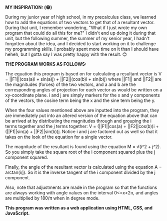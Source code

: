 **MY INSPIRATION: (😁)**

During my junior year of high school, in my precalculus class, we learned how to add the equations of two vectors to get that of a resultant vector. During that unit, I remember wondering, "What if I just wrote my own program that could do all this for me?" I didn't end up doing it during that unit, but the following summer, the summer of my senior year, I hadn't forgotten about the idea, and I decided to start working on it to challenge my programming skills. I probably spent more time on it than I should have heheh, but I gotta say I was pretty happy with the result. 😊

**THE PROGRAM WORKS AS FOLLOWS:**

The equation this program is based on for calculating a resultant vector is V = ||F1||(cos(a)i + sin(a)j) + ||F2||(cos(b)i + sin(b)j) where ||F1|| and ||F2|| are the magnitudes (forces) of the two vectors, and a and b are the corresponding angles of projection for each vector as would be written on a xy-coordinate plane. i and j are simply markers for the x and y components of the vectors, the cosine term being the x and the sine term being the y.

When the four values mentioned above are inputted into the program, they are immediately put into an altered version of the equation above that can be arrived at by distributing the magnitudes through and grouping the i terms together and the j terms together: V = (||F1||cos(a) + ||F2||cos(b))i + (||F1||sin(a) + ||F2||sin(b))j. Notice i and j are factored out as well so that it takes on the look of the equation for a single vector.

The magnitude of the resultant is found using the equation M = √(i^2 + j^2). So you simply take the square root of the i component squared plus the j component squared.

Finally, the angle of the resultant vector is calculated using the equation A = arctan(i/j). So it is the inverse tangent of the i component divided by the j component.

Also, note that adjustments are made in the program so that the functions are always working with angle values on the interval 0<=x<2π, and angles are multiplied by 180/π when in degree mode.

**This program was written as a web application using HTML, CSS, and JavaScript.**
